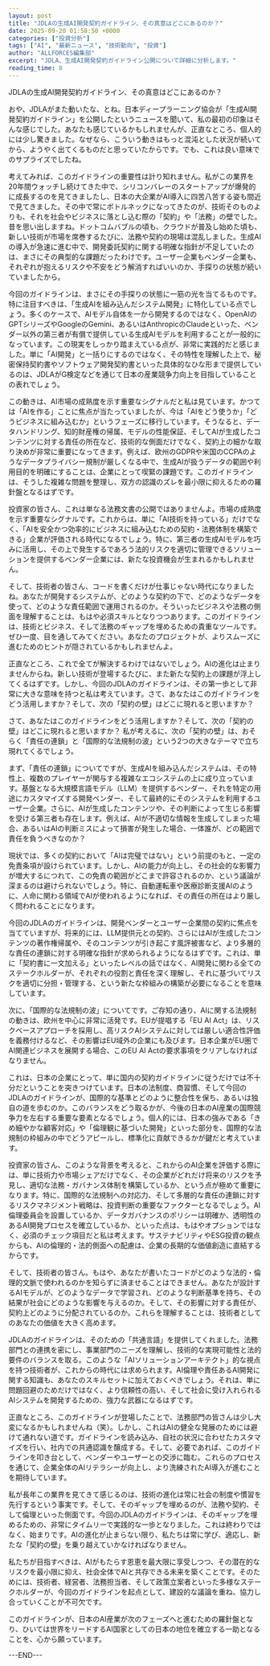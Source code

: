 ```yaml
---
layout: post
title: "JDLAの生成AI開発契約ガイドライン、その真意はどこにあるのか？"
date: 2025-09-20 01:58:50 +0000
categories: ["投資分析"]
tags: ["AI", "最新ニュース", "技術動向", "投資"]
author: "ALLFORCES編集部"
excerpt: "JDLA、生成AI開発契約ガイドライン公開について詳細に分析します。"
reading_time: 8
---
```


JDLAの生成AI開発契約ガイドライン、その真意はどこにあるのか？

おや、JDLAがまた動いたな、とね。日本ディープラーニング協会が「生成AI開発契約ガイドライン」を公開したというニュースを聞いて、私の最初の印象はそんな感じでした。あなたも感じているかもしれませんが、正直なところ、個人的には少し驚きました。なぜなら、こういう動きはもっと混沌とした状況が続いてから、ようやく出てくるものだと思っていたからです。でも、これは良い意味でのサプライズでしたね。

考えてみれば、このガイドラインの重要性は計り知れません。私がこの業界を20年間ウォッチし続けてきた中で、シリコンバレーのスタートアップが爆発的に成長するのを見てきましたし、日本の大企業がAI導入に四苦八苦する姿も間近で見てきました。その中で常にボトルネックになってきたのが、技術そのものよりも、それを社会やビジネスに落とし込む際の「契約」や「法務」の壁でした。昔を思い出しますね。ドットコムバブルの頃も、クラウドが普及し始めた頃も、新しい技術が市場を席巻するたびに、法務や契約の現場は混乱しました。生成AIの導入が急速に進む中で、開発委託契約に関する明確な指針が不足していたのは、まさにその典型的な課題だったわけです。ユーザー企業もベンダー企業も、それぞれが抱えるリスクや不安をどう解消すればいいのか、手探りの状態が続いていましたから。

今回のガイドラインは、まさにその手探りの状態に一筋の光を当てるものです。特に注目すべきは、「生成AIを組み込んだシステム開発」に特化している点でしょう。多くのケースで、AIモデル自体を一から開発するのではなく、OpenAIのGPTシリーズやGoogleのGemini、あるいはAnthropicのClaudeといった、ベンダー以外の第三者が有償で提供している生成AIモデルを利用することが一般的になっています。この現実をしっかり踏まえている点が、非常に実践的だと感じました。単に「AI開発」と一括りにするのではなく、その特性を理解した上で、秘密保持契約書やソフトウェア開発契約書といった具体的なひな形まで提供しているのは、JDLAがG検定などを通じて日本の産業競争力向上を目指していることの表れでしょう。

この動きは、AI市場の成熟度を示す重要なシグナルだと私は見ています。かつては「AIを作る」ことに焦点が当たっていましたが、今は「AIをどう使うか」「どうビジネスに組み込むか」というフェーズに移行しています。そうなると、データハンドリング、知的財産権の帰属、モデルの性能保証、そしてAIが生成したコンテンツに対する責任の所在など、技術的な側面だけでなく、契約上の細かな取り決めが非常に重要になってきます。例えば、欧州のGDPRや米国のCCPAのようなデータプライバシー規制が厳しくなる中で、生成AIが扱うデータの範囲や利用目的を明確にすることは、企業にとって喫緊の課題です。このガイドラインは、そうした複雑な問題を整理し、双方の認識のズレを最小限に抑えるための羅針盤となるはずです。

投資家の皆さん、これは単なる法務文書の公開ではありませんよ。市場の成熟度を示す重要なシグナルです。これからは、単に「AI技術を持っている」だけでなく、「AIを安全かつ効率的にビジネスに組み込むための契約・法務体制を構築できる」企業が評価される時代になるでしょう。特に、第三者の生成AIモデルを巧みに活用し、その上で発生するであろう法的リスクを適切に管理できるソリューションを提供するベンダー企業には、新たな投資機会が生まれるかもしれません。

そして、技術者の皆さん、コードを書くだけが仕事じゃない時代になりましたね。あなたが開発するシステムが、どのような契約の下で、どのようなデータを使って、どのような責任範囲で運用されるのか。そういったビジネスや法務の側面を理解することは、もはや必須スキルとなりつつあります。このガイドラインは、技術とビジネス、そして法務のギャップを埋めるための貴重なツールです。ぜひ一度、目を通してみてください。あなたのプロジェクトが、よりスムーズに進むためのヒントが隠されているかもしれませんよ。

正直なところ、これで全てが解決するわけではないでしょう。AIの進化は止まりませんからね。新しい技術が登場するたびに、また新たな契約上の課題が浮上してくるはずです。しかし、今回のJDLAのガイドラインは、その第一歩として非常に大きな意味を持つと私は考えています。さて、あなたはこのガイドラインをどう活用しますか？そして、次の「契約の壁」はどこに現れると思いますか？

さて、あなたはこのガイドラインをどう活用しますか？そして、次の「契約の壁」はどこに現れると思いますか？ 私が考えるに、次の「契約の壁」は、おそらく「責任の連鎖」と「国際的な法規制の波」という2つの大きなテーマで立ち現れてくるでしょう。

まず、「責任の連鎖」についてですが、生成AIを組み込んだシステムは、その特性上、複数のプレイヤーが関与する複雑なエコシステムの上に成り立っています。基盤となる大規模言語モデル（LLM）を提供するベンダー、それを特定の用途にカスタマイズする開発ベンダー、そして最終的にそのシステムを利用するユーザー企業。さらに、AIが生成したコンテンツや、その判断によって生じる影響を受ける第三者も存在します。例えば、AIが不適切な情報を生成してしまった場合、あるいはAIの判断ミスによって損害が発生した場合、一体誰が、どの範囲で責任を負うべきなのか？

現状では、多くの契約において「AIは完璧ではない」という前提のもと、一定の免責条項が設けられています。しかし、AIの能力が向上し、その社会的な影響力が増大するにつれて、この免責の範囲がどこまで許容されるのか、という議論が深まるのは避けられないでしょう。特に、自動運転車や医療診断支援AIのように、人命に関わる領域でAIが使われるようになれば、その責任の所在はより厳しく問われることになります。

今回のJDLAのガイドラインは、開発ベンダーとユーザー企業間の契約に焦点を当てていますが、将来的には、LLM提供元との契約、さらにはAIが生成したコンテンツの著作権帰属や、そのコンテンツが引き起こす風評被害など、より多層的な責任の連鎖に対する明確な指針が求められるようになるはずです。これは、単に「契約書に一文加える」といったレベルの話ではなく、AI開発に関わる全てのステークホルダーが、それぞれの役割と責任を深く理解し、それに基づいてリスクを適切に分担・管理する、という新たな枠組みの構築が必要になることを意味しています。

次に、「国際的な法規制の波」についてです。ご存知の通り、AIに関する法規制の動きは、欧州を中心に非常に活発です。EUが提唱する「EU AI Act」は、リスクベースアプローチを採用し、高リスクAIシステムに対しては厳しい適合性評価を義務付けるなど、その影響はEU域外の企業にも及びます。日本企業がEU圏でAI関連ビジネスを展開する場合、このEU AI Actの要求事項をクリアしなければなりません。

これは、日本の企業にとって、単に国内の契約ガイドラインに従うだけでは不十分だということを突きつけています。日本の法制度、商習慣、そして今回のJDLAのガイドラインが、国際的な基準とどのように整合性を保ち、あるいは独自の道を歩むのか。このバランスをどう取るかが、今後の日本のAI産業の国際競争力を左右する重要な要素となるでしょう。個人的には、日本の強みである「きめ細やかな顧客対応」や「倫理観に基づいた開発」といった部分を、国際的な法規制の枠組みの中でどうアピールし、標準化に貢献できるかが鍵だと考えています。

投資家の皆さん、このような背景を考えると、これからのAI企業を評価する際には、単に技術力や市場シェアだけでなく、その企業がどれだけ将来のリスクを予見し、適切な法務・ガバナンス体制を構築しているか、という点が極めて重要になります。特に、国際的な法規制への対応力、そして多層的な責任の連鎖に対するリスクマネジメント戦略は、投資判断の重要なファクターとなるでしょう。AI倫理委員会を設置しているか、データガバナンスのポリシーは明確か、透明性のあるAI開発プロセスを確立しているか、といった点は、もはやオプションではなく、必須のチェック項目だと私は考えます。サステナビリティやESG投資の観点からも、AIの倫理的・法的側面への配慮は、企業の長期的な価値創造に直結するからです。

そして、技術者の皆さん。もはや、あなたが書いたコードがどのような法的・倫理的文脈で使われるのかを知らずに済ませることはできません。あなたが設計するAIモデルが、どのようなデータで学習され、どのような判断基準を持ち、その結果が社会にどのような影響を与えるのか。そして、その影響に対する責任が、契約上どのように分配されているのか。これらを理解することは、技術者としてのあなたの価値を大きく高めます。

JDLAのガイドラインは、そのための「共通言語」を提供してくれました。法務部門との連携を密にし、事業部門のニーズを理解し、技術的な実現可能性と法的要件のバランスを取る。このような「AIソリューションアーキテクト」的な視点を持つ技術者が、これからの時代には求められます。AI倫理や責任あるAI開発に関する知識も、あなたのスキルセットに加えておくべきでしょう。それは、単に問題回避のためだけではなく、より信頼性の高い、そして社会に受け入れられるAIシステムを開発するための、強力な武器になるはずです。

正直なところ、このガイドラインが登場したことで、法務部門の皆さんは少し大変になるかもしれませんね（笑）。しかし、これはAIの健全な発展のためには避けて通れない道です。ガイドラインを読み込み、自社の状況に合わせたカスタマイズを行い、社内での共通認識を醸成する。そして、必要であれば、このガイドラインを叩き台として、ベンダーやユーザーとの交渉に臨む。これらのプロセスを通じて、企業全体のAIリテラシーが向上し、より洗練されたAI導入が進むことを期待しています。

私が長年この業界を見てきて感じるのは、技術の進化は常に社会の制度や慣習を先行するという事実です。そして、そのギャップを埋めるのが、法務や契約、そして倫理といった側面です。今回のJDLAのガイドラインは、そのギャップを埋めるための、非常にタイムリーで実践的な一歩となりました。これは終わりではなく、始まりです。AIの進化が止まらない限り、私たちは常に学び、適応し、新たな「契約の壁」を乗り越えていかなければなりません。

私たちが目指すべきは、AIがもたらす恩恵を最大限に享受しつつ、その潜在的なリスクを最小限に抑え、社会全体でAIと共存できる未来を築くことです。そのためには、技術者、経営者、法務担当者、そして政策立案者といった多様なステークホルダーが、今回のガイドラインを起点として、建設的な議論を重ね、協力し合っていくことが不可欠です。

このガイドラインが、日本のAI産業が次のフェーズへと進むための羅針盤となり、ひいては世界をリードするAI国家としての日本の地位を確立する一助となることを、心から願っています。

---END---